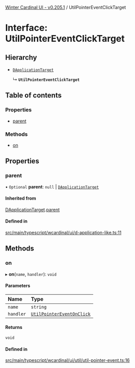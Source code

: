 [Winter Cardinal UI - v0.205.1](../index.md) / UtilPointerEventClickTarget

# Interface: UtilPointerEventClickTarget

## Hierarchy

- [`DApplicationTarget`](DApplicationTarget.md)

  ↳ **`UtilPointerEventClickTarget`**

## Table of contents

### Properties

- [parent](UtilPointerEventClickTarget.md#parent)

### Methods

- [on](UtilPointerEventClickTarget.md#on)

## Properties

### parent

• `Optional` **parent**: ``null`` \| [`DApplicationTarget`](DApplicationTarget.md)

#### Inherited from

[DApplicationTarget](DApplicationTarget.md).[parent](DApplicationTarget.md#parent)

#### Defined in

[src/main/typescript/wcardinal/ui/d-application-like.ts:11](https://github.com/winter-cardinal/winter-cardinal-ui/blob/v0.205.1/src/main/typescript/wcardinal/ui/d-application-like.ts#L11)

## Methods

### on

▸ **on**(`name`, `handler`): `void`

#### Parameters

| Name | Type |
| :------ | :------ |
| `name` | `string` |
| `handler` | [`UtilPointerEventOnClick`](../index.md#utilpointereventonclick) |

#### Returns

`void`

#### Defined in

[src/main/typescript/wcardinal/ui/util/util-pointer-event.ts:16](https://github.com/winter-cardinal/winter-cardinal-ui/blob/v0.205.1/src/main/typescript/wcardinal/ui/util/util-pointer-event.ts#L16)
